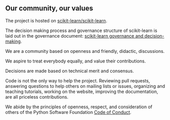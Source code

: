 ## Our community, our values

The project is hosted on [scikit-learn/scikit-learn](https://github.com/scikit-learn/scikit-learn).

The decision making process and governance structure of scikit-learn is laid out in the governance document: [scikit-learn governance and decision-making](https://scikit-learn.org/dev/governance.html#governance).

We are a community based on openness and friendly, didactic, discussions.

We aspire to treat everybody equally, and value their contributions.

Decisions are made based on technical merit and consensus.

Code is not the only way to help the project. Reviewing pull requests, answering questions to help others on mailing lists or issues, organizing and teaching tutorials, working on the website, improving the documentation, are all priceless contributions.

We abide by the principles of openness, respect, and consideration of others of the Python Software Foundation [Code of Conduct](https://www.python.org/psf/codeofconduct/).